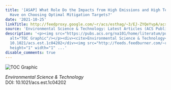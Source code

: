 ```yaml
---
title: '[ASAP] What Role Do the Impacts from High Emissions and High Temperatures
  Have on Choosing Optimal Mitigation Targets?'
date: '2021-10-25'
linkTitle: http://feedproxy.google.com/~r/acs/esthag/~3/EJ-ZYQeYvpA/acs.est.1c04202
source: 'Environmental Science & Technology: Latest Articles (ACS Publications)'
description: '<p><img src="https://pubs.acs.org/na101/home/literatum/publisher/achs/journals/content/esthag/0/esthag.ahead-of-print/acs.est.1c04202/20211025/images/medium/es1c04202_0004.gif"
  alt="TOC Graphic"/></p><div><cite>Environmental Science & Technology</cite></div><div>DOI:
  10.1021/acs.est.1c04202</div><img src="http://feeds.feedburner.com/~r/acs/esthag/~4/EJ-ZYQeYvpA"
  height="1" width="1" ...'
disable_comments: true
---
```

<p><img src="https://pubs.acs.org/na101/home/literatum/publisher/achs/journals/content/esthag/0/esthag.ahead-of-print/acs.est.1c04202/20211025/images/medium/es1c04202_0004.gif" alt="TOC Graphic"/></p><div><cite>Environmental Science & Technology</cite></div><div>DOI: 10.1021/acs.est.1c04202</div><img src="http://feeds.feedburner.com/~r/acs/esthag/~4/EJ-ZYQeYvpA" height="1" width="1" ...